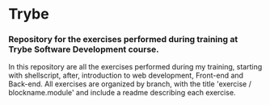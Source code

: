 # Trybe
### Repository for the exercises performed during training at Trybe Software Development course.

In this repository are all the exercises performed during my training, starting with shellscript, after, introduction to web development, Front-end and Back-end.
All exercises are organized by branch, with the title 'exercise / blockname.module' and include a readme describing each exercise.
